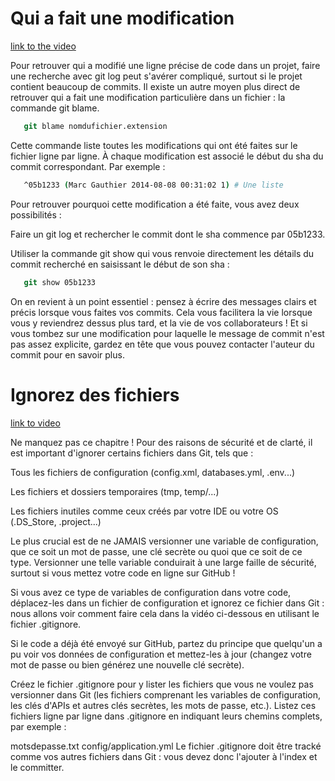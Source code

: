 # Qui a fait une modification

[link to the video](https://openclassrooms.com/fr/courses/2342361-gerez-votre-code-avec-git-et-github/2433716-retrouvez-qui-a-fait-une-modification )

   Pour retrouver qui a modifié une ligne précise de code dans un projet, faire une recherche avec git log peut s'avérer compliqué, surtout si le projet contient beaucoup de commits. Il existe un autre moyen plus direct de retrouver qui a fait une modification particulière dans un fichier : la commande git blame.
```csh
   git blame nomdufichier.extension
```

   Cette commande liste toutes les modifications qui ont été faites sur le fichier ligne par ligne. À chaque modification est associé le début du sha du commit correspondant. Par exemple : 
```csh
   ^05b1233 (Marc Gauthier 2014-08-08 00:31:02 1) # Une liste
```

   Pour retrouver pourquoi cette modification a été faite, vous avez deux possibilités : 

   Faire un git log et rechercher le commit dont le sha commence par 05b1233. 

   Utiliser la commande git show qui vous renvoie directement les détails du commit recherché en saisissant le début de son sha : 
```csh
   git show 05b1233
```

   On en revient à un point essentiel : pensez à écrire des messages clairs et précis lorsque vous faites vos commits. Cela vous facilitera la vie lorsque vous y reviendrez dessus plus tard, et la vie de vos collaborateurs ! Et si vous tombez sur une modification pour laquelle le message de commit n'est pas assez explicite, gardez en tête que vous pouvez contacter l'auteur du commit pour en savoir plus. 


# Ignorez des fichiers
 

[link to video](https://openclassrooms.com/fr/courses/2342361-gerez-votre-code-avec-git-et-github/2433721-ignorez-des-fichiers)

 Ne manquez pas ce chapitre ! Pour des raisons de sécurité et de clarté, il est important d'ignorer certains fichiers dans Git, tels que :

 Tous les fichiers de configuration (config.xml, databases.yml, .env...)

 Les fichiers et dossiers temporaires (tmp, temp/...)

 Les fichiers inutiles comme ceux créés par votre IDE ou votre OS (.DS_Store, .project...)

 Le plus crucial est de ne JAMAIS versionner une variable de configuration, que ce soit un mot de passe, une clé secrète ou quoi que ce soit de ce type. Versionner une telle variable conduirait à une large faille de sécurité, surtout si vous mettez votre code en ligne sur GitHub !

  

  Si vous avez ce type de variables de configuration dans votre code, déplacez-les dans un fichier de configuration et ignorez ce fichier dans Git : nous allons voir comment faire cela dans la vidéo ci-dessous en utilisant le fichier .gitignore.

  Si le code a déjà été envoyé sur GitHub, partez du principe que quelqu'un a pu voir vos données de configuration et mettez-les à jour (changez votre mot de passe ou bien générez une nouvelle clé secrète).

   Créez le fichier .gitignore pour y lister les fichiers que vous ne voulez pas versionner dans Git (les fichiers comprenant les variables de configuration, les clés d'APIs et autres clés secrètes, les mots de passe, etc.). Listez ces fichiers ligne par ligne dans .gitignore en indiquant leurs chemins complets, par exemple : 

   motsdepasse.txt
   config/application.yml
   Le fichier .gitignore doit être tracké comme vos autres fichiers dans Git : vous devez donc l'ajouter à l'index et le committer. 
